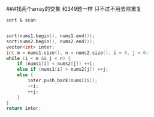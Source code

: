 ###找两个array的交集 和349题一样 只不过不用去除重复  
    
    sort & scan  


```cpp

sort(nums1.begin(), nums1.end());
sort(nums2.begin(), nums2.end());
vector<int> inter;
int m = nums1.size(), n = nums2.size(), i = 0, j = 0;
while (i < m && j < n) {
    if (nums1[i] < nums2[j]) ++i;
    else if (nums1[i] > nums2[j]) ++j;
    else {
        inter.push_back(nums1[i]);
        ++i;
        ++j;
    }
}
return inter;

```
